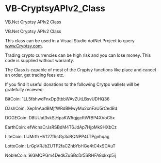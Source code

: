 # VB-CryptsyAPIv2_Class
VB.Net Cryptsy APIv2 Class

VB.Net Cryptsy APIv2 Class

This class can be used in a Visual Studio dotNet Project to query www.Cryptsy.com.

Trading crypto currencies can be high risk and you can lose money. This code is supplied without warranty.

The Class is capable of most of the Cryptsy functions like place and cancel an order, get trading fees etc.

If you find it useful donations to the following Crytpo wallets will be gratefully recieved:

BitCoin: 1LL5fbhwdFnxDpBtbbWAvZUtLBsvUDHQ36

DashCoin: Xep1nAadBMjfWRdBMwyMu2xnFaU5rCedBd

DOGECoin: D8UUat3vkSjHpaKW5qjgcftWfBP4XVoC5x

EarthCoin: efWcnsCrJsRSBdM4T6JdAp7HjpMk9HXbCz

LiteCoin: LUMrftrHV127fhcGy3cBQNPP4LTPgnhqag

LottoCoin: LrGpVRJbZUTF2faCZhbYbHGe4tC4xSCAuT

NobleCoin: 9iGMQPGm4DedkZuSBcDr5SRHFA8xkxp5ij
